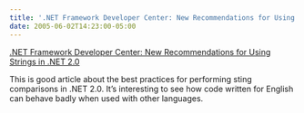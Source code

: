 ```yaml
---
title: '.NET Framework Developer Center: New Recommendations for Using Strings in .NET 2.0'
date: 2005-06-02T14:23:00-05:00
---
```

[.NET Framework Developer Center: New Recommendations for Using Strings in .NET 2.0](http://msdn.microsoft.com/netframework/default.aspx?pull=/library/en-us/dndotnet/html/StringsinNET20.asp)

This is good article about the best practices for performing sting comparisons in .NET 2.0. It&#8217;s interesting to see how code written for English can behave badly when used with other languages.
